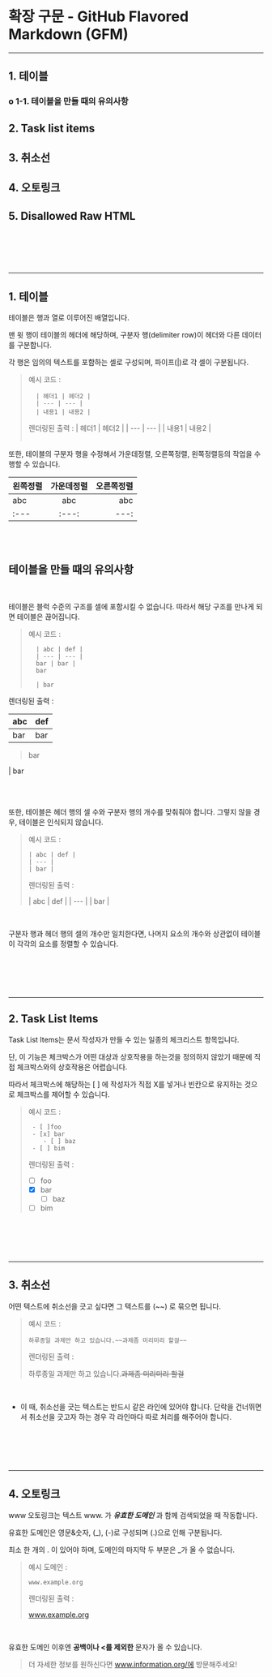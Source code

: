 # 확장 구문 - GitHub Flavored Markdown (GFM)

---

## **1. 테이블**<br>
### **о 1-1. 테이블을 만들 때의 유의사항**<br>
## **2. Task list items**<br>
## **3. 취소선**<br>
## **4. 오토링크**<br>
## **5. Disallowed Raw HTML**<br>



<br><br><br><br>

---

## **1. 테이블**
테이블은 행과 열로 이루어진 배열입니다. 

맨 윗 행이 테이블의 헤더에 해당하며, 구분자 행(delimiter row)이 헤더와 다른 데이터를 구분합니다.

각 행은 임의의 텍스트를 포함하는 셀로 구성되며, 파이프\(\|)로 각 셀이 구분됩니다.

> 예시 코드 :
>
>       | 헤더1 | 헤더2 |
>       | --- | --- |
>       | 내용1 | 내용2 |
>       
>렌더링된 출력 :
>| 헤더1 | 헤더2 |
>| --- | --- |
>| 내용1 | 내용2 |
<br><br>

또한, 테이블의 구분자 행을 수정해서 가운데정렬, 오른쪽정렬, 왼쪽정렬등의 작업을 수행할 수 있습니다.

| 왼쪽정렬 | 가운데정렬 | 오른쪽정렬 |
|  :---  | :---: | ---: |
|abc | abc | abc |
| \:\-\-\-  | \:\-\-\-\: | \-\-\-\: |

<br><br>
## **테이블을 만들 때의 유의사항**

<br>

테이블은 블럭 수준의 구조를 셀에 포함시킬 수 없습니다. 따라서 해당 구조를 만나게 되면 테이블은 끊어집니다.

> 예시 코드 :
>
>       | abc | def |
>       | --- | --- |
>       bar | bar |
>       bar
>
>       | bar

렌더링된 출력 :

| abc | def |
| --- | --- |
bar | bar |
>bar

| bar

<br><br>

또한, 테이블은 헤더 행의 셀 수와 구분자 행의 개수를 맞춰줘야 합니다. 그렇지 않을 경우, 테이블은 인식되지 않습니다.

> 예시 코드 :
> 
>     | abc | def |
>     | --- |
>     | bar |
>     
> 렌더링된 출력 :
> 
> | abc | def |
> | --- |
> | bar |

<br>

구분자 행과 헤더 행의 셀의 개수만 일치한다면, 나머지 요소의 개수와 상관없이 테이블이 각각의 요소를 정렬할 수 있습니다.

<br><br><br><br>

---

## **2. Task List Items**
Task List Items는 문서 작성자가 만들 수 있는 일종의 체크리스트 항목입니다.

단, 이 기능은 체크박스가 어떤 대상과 상호작용을 하는것을 정의하지 않았기 때문에 직접 체크박스와의 상호작용은 어렵습니다.

따라서 체크박스에 해당하는 [ ] 에 작성자가 직접 X를 넣거나 빈칸으로 유지하는 것으로 체크박스를 제어할 수 있습니다.

> 예시 코드 :
>
>      - [ ]foo
>      - [x] bar
>         - [ ] baz
>      - [ ] bim  
>      
>렌더링된 출력 :
>
> - [ ] foo
> - [x] bar
>    - [ ] baz
>- [ ] bim  

<br><br><br><br>

---

## **3. 취소선**
어떤 텍스트에 취소선을 긋고 싶다면 그 텍스트를 (\~\~) 로 묶으면 됩니다.

> 예시 코드 :
> 
>     하루종일 과제만 하고 있습니다.~~과제좀 미리미리 할걸~~
>     
>렌더링된 출력 :
>
>하루종일 과제만 하고 있습니다.~~과제좀 미리미리 할걸~~
>

<br>
 
* 이 때, 취소선을 긋는 텍스트는 반드시 같은 라인에 있어야 합니다. 단락을 건너뛰면서 취소선을 긋고자 하는 경우 각 라인마다 따로 처리를 해주어야 합니다.

<br><br><br><br>

---

## **4. 오토링크**

www 오토링크는 텍스트 www. 가 ***유효한 도메인*** 과 함께 검색되었을 때 작동합니다.

유효한 도메인은 영문&숫자, \(\_\), \(\-\)로 구성되며 \(\.\)으로 인해 구분됩니다.

최소 한 개의 . 이 있어야 하며, 도메인의 마지막 두 부분은 \_가 올 수 없습니다.

> 예시 도메인 :
> 
>     www.example.org
>
>렌더링된 출력 :
>
> www.example.org

<br>

유효한 도메인 이후엔 **공백이나 <를 제외한** 문자가 올 수 있습니다.
> 더 자세한 정보를 원하신다면 www.information.org/에 방문해주세요!


